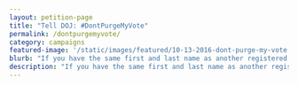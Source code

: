 ```yaml
---
layout: petition-page
title: "Tell DOJ: #DontPurgeMyVote"
permalink: /dontpurgemyvote/
category: campaigns
featured-image: '/static/images/featured/10-13-2016-dont-purge-my-vote.png'
blurb: "If you have the same first and last name as another registered voter in another state - your vote might be purged."
description: "If you have the same first and last name as another registered voter in another state - your vote might be purged."
---
```


<link href='https://actionnetwork.org/css/style-embed-whitelabel.css' rel='stylesheet' type='text/css' /><script src='https://actionnetwork.org/widgets/v2/petition/tell-the-doj-dontpurgemyvote?format=js&source=widget&style=full'></script><div id='can-petition-area-tell-the-doj-dontpurgemyvote' style='width: 100%'><!-- this div is the target for our HTML insertion -->